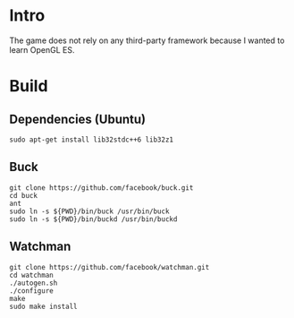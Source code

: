 Intro
=====

The game does not rely on any third-party framework because I wanted to learn OpenGL ES.

Build
=====

Dependencies (Ubuntu)
---------------------

    sudo apt-get install lib32stdc++6 lib32z1

Buck
----

    git clone https://github.com/facebook/buck.git
    cd buck
    ant
    sudo ln -s ${PWD}/bin/buck /usr/bin/buck
    sudo ln -s ${PWD}/bin/buckd /usr/bin/buckd

Watchman
--------

    git clone https://github.com/facebook/watchman.git
    cd watchman
    ./autogen.sh
    ./configure
    make
    sudo make install
